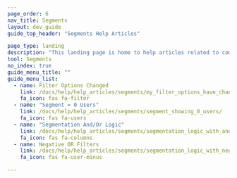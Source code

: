 ```yaml
---
page_order: 6
nav_title: Segments
layout: dev_guide
guide_top_header: "Segments Help Articles"

page_type: landing
description: "This landing page is home to help articles related to common Segments issues."
tool: Segments
no_index: true
guide_menu_title: ""
guide_menu_list:
  - name: Filter Options Changed
    link: /docs/help/help_articles/segments/my_filter_options_have_changed/
    fa_icon: fas fa-filter
  - name: "Segment = 0 Users"
    link: /docs/help/help_articles/segments/segment_showing_0_users/
    fa_icon: fas fa-users
  - name: "Segmentation And/Or Logic"
    link: /docs/help/help_articles/segments/segmentation_logic_with_and_or/
    fa_icon: fas fa-columns
  - name: Negative OR Filters
    link: /docs/help/help_articles/segments/segmentation_logic_with_negative_or_filters/
    fa_icon: fas fa-user-minus

---
```

